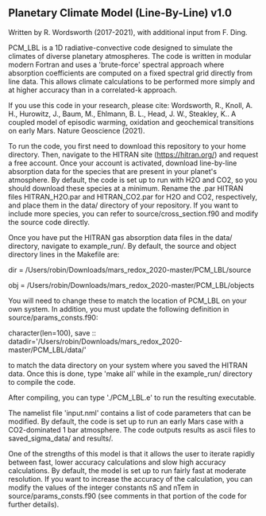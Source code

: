 Planetary Climate Model (Line-By-Line) v1.0
----------------------------------------------

Written by R. Wordsworth (2017-2021), with additional input from F. Ding.

PCM_LBL is a 1D radiative-convective code designed to simulate the climates of diverse planetary atmospheres. The code is written in modular modern Fortran and uses a 'brute-force' spectral approach where absorption coefficients are computed on a fixed spectral grid directly from line data. This allows climate calculations to be performed more simply and at higher accuracy than in a correlated-k approach. 

If you use this code in your research, please cite: Wordsworth, R., Knoll, A. H., Hurowitz, J., Baum, M., Ehlmann, B. L., Head, J. W., Steakley, K.. A coupled model of episodic warming, oxidation and geochemical transitions on early Mars. Nature Geoscience (2021).

To run the code, you first need to download this repository to your home directory. Then, navigate to the HITRAN site (https://hitran.org/) and request a free account. Once your account is activated, download line-by-line absorption data for the species that are present in your planet's atmosphere. By default, the code is set up to run with H2O and CO2, so you should download these species at a minimum. Rename the .par HITRAN files HITRAN_H2O.par and HITRAN_CO2.par for H2O and CO2, respectively, and place them in the data/ directory of your repository. If you want to include more species, you can refer to source/cross_section.f90 and modify the source code directly.

Once you have put the HITRAN gas absorption data files in the data/ directory, navigate to example_run/. By default, the source and object directory lines in the Makefile are:

dir = /Users/robin/Downloads/mars_redox_2020-master/PCM_LBL/source

obj = /Users/robin/Downloads/mars_redox_2020-master/PCM_LBL/objects

You will need to change these to match the location of PCM_LBL on your own system. In addition, you must update the following definition in source/params_consts.f90:

character(len=100), save :: datadir='/Users/robin/Downloads/mars_redox_2020-master/PCM_LBL/data/'

to match the data directory on your system where you saved the HITRAN data. Once this is done, type 'make all' while in the example_run/ directory to compile the code. 

After compiling, you can type './PCM_LBL.e' to run the resulting executable. 

The namelist file 'input.nml' contains a list of code parameters that can be modified. By default, the code is set up to run an early Mars case with a CO2-dominated 1 bar atmosphere. The code outputs results as ascii files to saved_sigma_data/ and results/.

One of the strengths of this model is that it allows the user to iterate rapidly between fast, lower accuracy calculations and slow high accuracy calculations. By default, the model is set up to run fairly fast at moderate resolution. If you want to increase the accuracy of the calculation, you can modify the values of the integer constants nS and nTem in source/params_consts.f90 (see comments in that portion of the code for further details).
